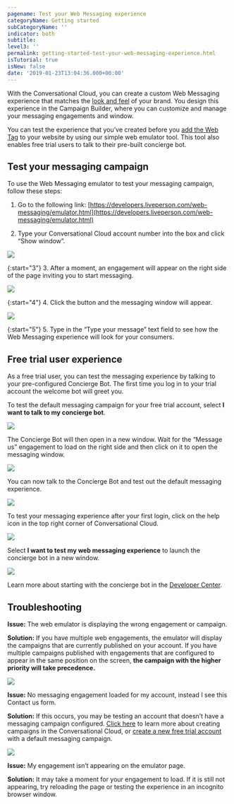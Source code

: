 ```yaml
---
pagename: Test your Web Messaging experience
categoryName: Getting started
subCategoryName: ''
indicator: both
subtitle: 
level3: ''
permalink: getting-started-test-your-web-messaging-experience.html
isTutorial: true
isNew: false
date: '2019-01-23T13:04:36.000+00:00'
---
```


With the Conversational Cloud, you can create a custom Web Messaging experience that matches the [look and feel](contact-center-management-campaigns-engagement-window.html) of your brand. You design this experience in the Campaign Builder, where you can customize and manage your messaging engagements and window. 

You can test the experience that you’ve created before you [add the Web Tag](getting-started-add-the-liveperson-tag-to-your-website.html) to your website by using our simple web emulator tool. This tool also enables free trial users to talk to their pre-built concierge bot.

## Test your messaging campaign 

To use the Web Messaging emulator to test your messaging campaign, follow these steps: 

1. Go to the following link: [https://developers.liveperson.com/web-messaging/emulator.html](https://developers.liveperson.com/web-messaging/emulator.html)

2. Type your Conversational Cloud account number into the box and click “Show window”.

![](img/test-your-web-messaging-experience-1.png)

{:start="3"}
3. After a moment, an engagement will appear on the right side of the page inviting you to start messaging.

![](img/test-your-web-messaging-experience-2.png)

{:start="4"}
4. Click the button and the messaging window will appear. 

![](img/test-your-web-messaging-experience-3.png)

{:start="5"}
5. Type in the “Type your message” text field to see how the Web Messaging experience will look for your consumers.

## Free trial user experience 

As a free trial user, you can test the messaging experience by talking to your pre-configured Concierge Bot. The first time you log in to your trial account the welcome bot will greet you. 

To test the default messaging campaign for your free trial account, select **I want to talk to my concierge bot**.

![](img/test-your-web-messaging-experience-4.png)

The Concierge Bot will then open in a new window. Wait for the “Message us” engagement to load on the right side and then click on it to open the messaging window. 

![](img/test-your-web-messaging-experience-5.png)

You can now talk to the Concierge Bot and test out the default messaging experience. 

![](img/test-your-web-messaging-experience-6.png)

To test your messaging experience after your first login, click on the help icon in the top right corner of Conversational Cloud. 

![](img/test-your-web-messaging-experience-7.png)

Select **I want to test my web messaging experience** to launch the concierge bot in a new window.

![](img/test-your-web-messaging-experience-8.png)

Learn more about starting with the concierge bot in the [Developer Center](https://developers.liveperson.com/starting-with-your-concierge-bot.html).

## Troubleshooting 

**Issue:** The web emulator is displaying the wrong engagement or campaign. 

**Solution:** If you have multiple web engagements, the emulator will display the campaigns that are currently published on your account. If you have multiple campaigns published with engagements that are configured to appear in the same position on the screen, **the campaign with the higher priority will take precedence.** 

![](img/test-your-web-messaging-experience-9.png)

**Issue:** No messaging engagement loaded for my account, instead I see this Contact us form. 

**Solution:** If this occurs, you may be testing an account that doesn’t have a messaging campaign configured. [Click here](contact-center-management-campaigns-campaigns-overview.html) to learn more about creating campaigns in the Conversational Cloud, or [create a new free trial account](https://developers.liveperson.com/register.html) with a default messaging campaign. 

![](img/test-your-web-messaging-experience-10.png)

**Issue:**  My engagement isn’t appearing on the emulator page. 

**Solution:** It may take a moment for your engagement to load. If it is still not appearing, try reloading the page or testing the experience in an incognito browser window. 



